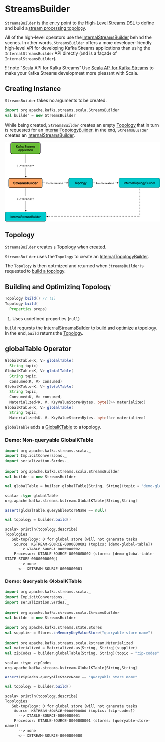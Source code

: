 # StreamsBuilder

`StreamsBuilder` is the entry point to the [High-Level Streams DSL](index.md) to define and build a [stream processing topology](#topology).

All of the high-level operators use the [InternalStreamsBuilder](InternalStreamsBuilder.md) behind the scenes. In other words, `StreamsBuilder` offers a more developer-friendly high-level API for developing Kafka Streams applications than using the `InternalStreamsBuilder` API directly (and is a façade of `InternalStreamsBuilder`).

!!! note "Scala API for Kafka Streams"
    Use [Scala API for Kafka Streams](../scala.md) to make your Kafka Streams development more pleasant with Scala.

## Creating Instance

`StreamsBuilder` takes no arguments to be created.

```scala
import org.apache.kafka.streams.scala.StreamsBuilder
val builder = new StreamsBuilder
```

While being created, `StreamsBuilder` creates an empty [Topology](#topology) that in turn is requested for an [InternalTopologyBuilder](#internalTopologyBuilder). In the end, `StreamsBuilder` creates an [InternalStreamsBuilder](#internalStreamsBuilder).

![StreamsBuilder, Topology and InternalStreamsBuilder](../images/StreamsBuilder.png)

## <span id="topology"> Topology

`StreamsBuilder` creates a [Topology](../Topology.md) when [created](#creating-instance).

`StreamsBuilder` uses the `Topology` to create an [InternalTopologyBuilder](#internalTopologyBuilder).

The `Topology` is then optimized and returned when `StreamsBuilder` is requested to [build a topology](#build).

## <span id="build"> Building and Optimizing Topology

```java
Topology build() // (1)
Topology build(
  Properties props)
```

1. Uses undefined properties (`null`)

`build` requests the [InternalStreamsBuilder](#internalStreamsBuilder) to [build and optimize a topology](InternalStreamsBuilder.md#buildAndOptimizeTopology). In the end, `build` returns the [Topology](#topology).

## <span id="globalTable"> globalTable Operator

```java
GlobalKTable<K, V> globalTable(
  String topic)
GlobalKTable<K, V> globalTable(
  String topic,
  Consumed<K, V> consumed)
GlobalKTable<K, V> globalTable(
  String topic,
  Consumed<K, V> consumed,
  Materialized<K, V, KeyValueStore<Bytes, byte[]>> materialized)
GlobalKTable<K, V> globalTable(
  String topic,
  Materialized<K, V, KeyValueStore<Bytes, byte[]>> materialized)
```

`globalTable` adds a [GlobalKTable](GlobalKTable.md) to a topology.

### <span id="globalTable-demo-non-queryable"> Demo: Non-queryable GlobalKTable

```scala
import org.apache.kafka.streams.scala._
import ImplicitConversions._
import serialization.Serdes._

import org.apache.kafka.streams.scala.StreamsBuilder
val builder = new StreamsBuilder
```

```scala
val globalTable = builder.globalTable[String, String](topic = "demo-global-table")
```

```scala
scala> :type globalTable
org.apache.kafka.streams.kstream.GlobalKTable[String,String]
```

```scala
assert(globalTable.queryableStoreName == null)
```

```scala
val topology = builder.build()
```

```text
scala> println(topology.describe)
Topologies:
   Sub-topology: 0 for global store (will not generate tasks)
    Source: KSTREAM-SOURCE-0000000001 (topics: [demo-global-table])
      --> KTABLE-SOURCE-0000000002
    Processor: KTABLE-SOURCE-0000000002 (stores: [demo-global-table-STATE-STORE-0000000000])
      --> none
      <-- KSTREAM-SOURCE-0000000001
```

### <span id="globalTable-demo-queryable"> Demo: Queryable GlobalKTable

```scala
import org.apache.kafka.streams.scala._
import ImplicitConversions._
import serialization.Serdes._

import org.apache.kafka.streams.scala.StreamsBuilder
val builder = new StreamsBuilder
```

```scala
import org.apache.kafka.streams.state.Stores
val supplier = Stores.inMemoryKeyValueStore("queryable-store-name")

import org.apache.kafka.streams.scala.kstream.Materialized
val materialized = Materialized.as[String, String](supplier)
val zipCodes = builder.globalTable[String, String](topic = "zip-codes", materialized)
```

```text
scala> :type zipCodes
org.apache.kafka.streams.kstream.GlobalKTable[String,String]
```

```scala
assert(zipCodes.queryableStoreName == "queryable-store-name")
```

```scala
val topology = builder.build()
```

```text
scala> println(topology.describe)
Topologies:
   Sub-topology: 0 for global store (will not generate tasks)
    Source: KSTREAM-SOURCE-0000000000 (topics: [zip-codes])
      --> KTABLE-SOURCE-0000000001
    Processor: KTABLE-SOURCE-0000000001 (stores: [queryable-store-name])
      --> none
      <-- KSTREAM-SOURCE-0000000000
```
